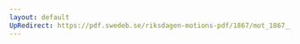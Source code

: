 ```yaml
---
layout: default
UpRedirect: https://pdf.swedeb.se/riksdagen-motions-pdf/1867/mot_1867__fk__00070/mot_1867__fk__00070_002.pdf
---
```

